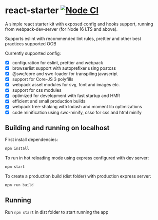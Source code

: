 # react-starter [![Node CI](https://github.com/amazingrv/react-starter/actions/workflows/nodejs.yml/badge.svg?branch=main)](https://github.com/amazingrv/react-starter/actions/workflows/nodejs.yml)

A simple react starter kit with exposed config and hooks support, running from webpack-dev-server (for Node 16 LTS and above).

Supports eslint with recommended lint rules, prettier and other best practices supported OOB

Currently supported config:

- [x] configuration for eslint, prettier and webpack
- [x] browserlist support with autoprefixer using postcss
- [x] @swc/core and swc-loader for transpiling javascript
- [x] support for Core-JS 3 polyfills
- [x] webpack asset modules for svg, font and images etc.
- [x] support for css modules
- [x] optimized for development with fast startup and HMR
- [x] efficient and small production builds
- [x] webpack tree-shaking with lodash and moment lib optimizations
- [x] code minification using swc-minify, csso for css and html minify

## Building and running on localhost

First install dependencies:

```sh
npm install
```

To run in hot reloading mode using express configured with dev server:

```sh
npm start
```

To create a production build (dist folder) with production express server:

```sh
npm run build
```

## Running

Run `npm start` in dist folder to start running the app
